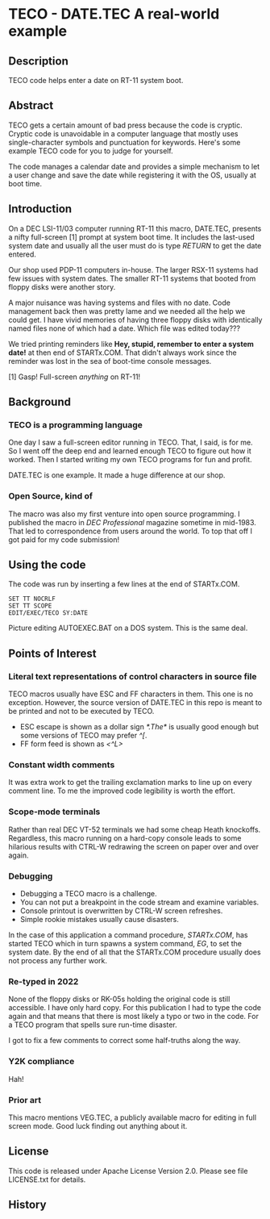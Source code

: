 # TECO - DATE.TEC A real-world example

## Description

TECO code helps enter a date on RT-11 system boot.

## Abstract

TECO gets a certain amount of bad press because the code is cryptic.
Cryptic code is unavoidable in a computer language
that mostly uses single-character symbols and punctuation for
keywords. Here's some example TECO code for you to judge for
yourself.

The code manages a calendar date and provides a simple mechanism
to let a user change and save the date while registering it with the
OS, usually at boot time.

## Introduction

On a DEC LSI-11/03 computer running RT-11 this macro,
DATE.TEC, presents a nifty full-screen [1] prompt at system boot time.
It includes the last-used system date and usually all the user must
do is type _RETURN_ to get the date entered.

Our shop used PDP-11 computers in-house. The larger RSX-11 systems
had few issues with system dates. The smaller RT-11 systems that booted
from floppy disks were another story.

A major nuisance was having systems and files with no date.
Code management back then was pretty
lame and we needed all the help we could get. I have vivid memories of
having three floppy disks with identically named files none of which
had a date.
Which file was edited today???

We tried printing reminders like
**Hey, stupid, remember to enter a system date!** at then end of
STARTx.COM. That didn't always work since the reminder was lost in
the sea of boot-time console messages.

[1] Gasp! Full-screen _anything_ on RT-11!

## Background

### TECO is a programming language

One day I saw a full-screen editor running in TECO.
That, I said, is for me. So I went off the deep
end and learned enough TECO to figure out how it worked. Then I started
writing my own TECO programs for fun and profit.

DATE.TEC is one example. It made a huge difference at our shop.

### Open Source, kind of

The macro was also my first venture into open source programming.
I published the macro in _DEC Professional_ magazine sometime in mid-1983.
That led to correspondence from users around the world.
To top that off I got paid for my code submission!

## Using the code

The code was run by inserting a few lines at the end of STARTx.COM.

    SET TT NOCRLF
    SET TT SCOPE
    EDIT/EXEC/TECO SY:DATE

Picture editing AUTOEXEC.BAT on a DOS system. This is the same deal.

## Points of Interest

### Literal text representations of control characters in source file

TECO macros usually have ESC and FF characters in them. This one
is no exception. However, the source version of DATE.TEC in this repo
is meant to be printed and not to be executed by TECO. 

* ESC escape is shown as a dollar sign *$*. The *$* is usually good enough but some versions of TECO may prefer *^[*.
* FF form feed is shown as *<^L>*

### Constant width comments

It was extra work to get the trailing exclamation marks to line up
on every comment line. To me the improved code legibility is worth
the effort.

### Scope-mode terminals

Rather than real DEC VT-52 terminals we had some cheap Heath knockoffs.
Regardless, this macro running on a hard-copy console leads to some
hilarious results with CTRL-W redrawing the screen on paper over and over
again.

### Debugging

* Debugging a TECO macro is a challenge.
* You can not put a breakpoint in the code stream and examine variables.
* Console printout is overwritten by CTRL-W screen refreshes.
* Simple rookie mistakes usually cause disasters.

In the case of this application
a command procedure, _STARTx.COM_, has started TECO which in turn
spawns a system command, _EG_, to set the system date.
By the end of all that the STARTx.COM
procedure usually does not process any further work.

### Re-typed in 2022

None of the floppy disks or RK-05s holding the original code is still
accessible.
I have only hard copy. For this publication I had to type
the code again and
that means that there is most likely a typo or two in the code. For
a TECO program that spells sure run-time disaster.

I got to fix a few comments to correct some half-truths along the way.

### Y2K compliance

Hah!

### Prior art

This macro mentions VEG.TEC, a publicly available macro for editing in
full screen mode. Good luck finding out anything about it.

## License

This code is released under Apache License Version 2.0. Please see
file LICENSE.txt for details.

## History

